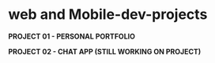 # web and Mobile-dev-projects

**PROJECT 01 - PERSONAL PORTFOLIO**

**PROJECT 02 - CHAT APP (STILL WORKING ON PROJECT)**
